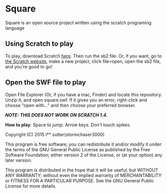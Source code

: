 # Square
Square is an open source project written using the scratch programing language
## Using Scratch to play
To play, download Scratch [here](https://scratch.mit.edu/scratch2download/). Then run the sb2 file. Or, if you want, go to [the Scratch website](https://scratch.mit.edu), make a new project, click file>open, open the sb2 file, and you're good to go!
## Open the SWF file to play
Open File Explorer (Or, if you have a mac, Finder) and locate this repository. Unzip it, and open square.swf. If it gives you an error, right-click and choose "open with..." and then choose your preferred browser.


*__NOTE: THIS DOES NOT WORK ON SCRATCH 1.4.__*


__How to play__: Space to jump. Arrow keys. Don't touch spikes. 



Copyright (C) 2015  i** sutter(stormchaser3000)

This program is free software; you can redistribute it and/or modify
it under the terms of the GNU General Public License as published by
the Free Software Foundation; either version 2 of the License, or
(at your option) any later version.

This program is distributed in the hope that it will be useful,
but WITHOUT ANY WARRANTY; without even the implied warranty of
MERCHANTABILITY or FITNESS FOR A PARTICULAR PURPOSE.  See the
GNU General Public License for more details.

